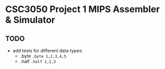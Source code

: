 # CSC3050 Project 1 MIPS Assembler & Simulator

## TODO
* add tests for different data types:
    * .byte `.byte 1,2,3,4,5`
    * .half `.half 1,2,3`